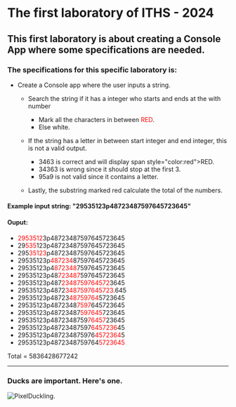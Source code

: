 # The first laboratory of ITHS - 2024

## This first laboratory is about creating a Console App where some specifications are needed.

### The specifications for this specific laboratory is:

* Create a Console app where the user inputs a string.
    * Search the string if it has a integer who starts and ends at the with number
        * Mark all the characters in between <span style="color:red">RED</span>.
        * Else white.

    * If the string has a letter in between start integer and end integer, this is not a valid output.
        * 3463 is correct and will display span style="color:red">RED</span>.
        * 34363 is wrong since it should stop at the first 3.
        * 95a9 is not valid since it contains a letter.

    * Lastly, the substring marked red calculate the total of the numbers.

#### Example input string: "29535123p48723487597645723645"

#### Ouput:
- <span style="color:red">2953512</span>3p48723487597645723645
- 29<span style="color:red">535</span>123p48723487597645723645
- 295<span style="color:red">35123</span>p48723487597645723645
- 29535123p<span style="color:red">487234</span>87597645723645
- 29535123p4<span style="color:red">872348</span>7597645723645
- 29535123p48<span style="color:red">723487</span>597645723645
- 29535123p487<span style="color:red">2348759764572</span>3645
- 29535123p4872<span style="color:red">3487597645723</span>.645
- 29535123p48723<span style="color:red">48759764</span>5723645
- 29535123p4872348<span style="color:red">7597</span>645723645
- 29535123p48723487<span style="color:red">597645</span>723645
- 29535123p4872348759<span style="color:red">76457</span>23645
- 29535123p48723487597<span style="color:red">6457236</span>45
- 29535123p487234875976<span style="color:red">4572364</span>5
- 29535123p4872348759764<span style="color:red">5723645</span>


Total = 5836428677242




-----------------------------------
### Ducks are important. Here's one.


<picture>
  <source media="(prefers-color-scheme: dark)" srcset="PixelDuck.png">
  <img alt="PixelDuckling." >
</picture>